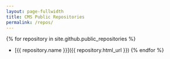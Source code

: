 ```yaml
---
layout: page-fullwidth
title: CMS Public Repositories
permalink: /repos/
---
```

{% for repository in site.github.public_repositories %}
  * [{{ repository.name }}]({{ repository.html_url }})
{% endfor %}
